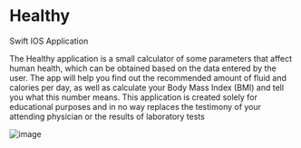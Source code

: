 # Healthy
Swift IOS Application

The Healthy application is a small calculator of some parameters that affect human health, which can be obtained based on the data entered by the user. 
The app will help you find out the recommended amount of fluid and calories per day, as well as calculate your Body Mass Index (BMI) and tell you what this number means. 
This application is created solely for educational purposes and in no way replaces the testimony of your attending physician or the results of laboratory tests

![image](https://user-images.githubusercontent.com/81229461/153765296-b5c98023-94db-48f7-8044-be483d1d4e46.png)

